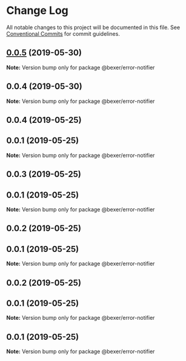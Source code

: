 # Change Log

All notable changes to this project will be documented in this file.
See [Conventional Commits](https://conventionalcommits.org) for commit guidelines.

## [0.0.5](https://github.com/error-reporter/bexer/compare/@bexer/error-notifier@0.0.4...@bexer/error-notifier@0.0.5) (2019-05-30)

**Note:** Version bump only for package @bexer/error-notifier





## 0.0.4 (2019-05-30)

**Note:** Version bump only for package @bexer/error-notifier





## 0.0.4 (2019-05-25)



## 0.0.1 (2019-05-25)

**Note:** Version bump only for package @bexer/error-notifier





## 0.0.3 (2019-05-25)



## 0.0.1 (2019-05-25)

**Note:** Version bump only for package @bexer/error-notifier





## 0.0.2 (2019-05-25)



## 0.0.1 (2019-05-25)

**Note:** Version bump only for package @bexer/error-notifier





## 0.0.2 (2019-05-25)



## 0.0.1 (2019-05-25)

**Note:** Version bump only for package @bexer/error-notifier





## 0.0.1 (2019-05-25)

**Note:** Version bump only for package @bexer/error-notifier
